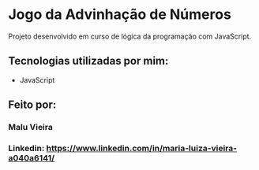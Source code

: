 # Jogo da Advinhação de Números

Projeto desenvolvido em curso de lógica da programação com JavaScript.

## Tecnologias utilizadas por mim:

* JavaScript

## Feito por:

### Malu Vieira

### Linkedin: https://www.linkedin.com/in/maria-luiza-vieira-a040a6141/
